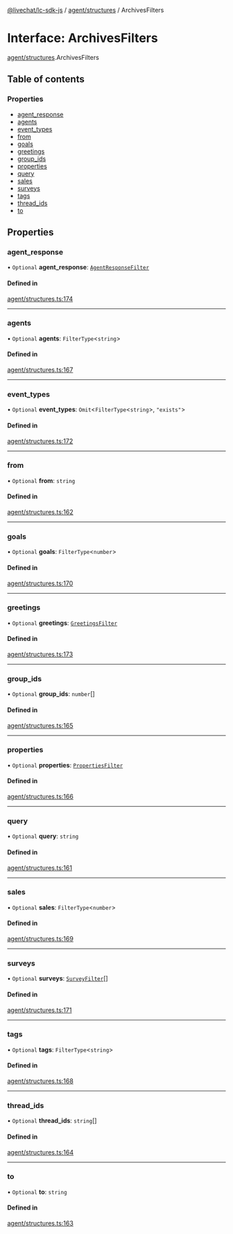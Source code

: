 [@livechat/lc-sdk-js](../README.md) / [agent/structures](../modules/agent_structures.md) / ArchivesFilters

# Interface: ArchivesFilters

[agent/structures](../modules/agent_structures.md).ArchivesFilters

## Table of contents

### Properties

- [agent\_response](agent_structures.ArchivesFilters.md#agent_response)
- [agents](agent_structures.ArchivesFilters.md#agents)
- [event\_types](agent_structures.ArchivesFilters.md#event_types)
- [from](agent_structures.ArchivesFilters.md#from)
- [goals](agent_structures.ArchivesFilters.md#goals)
- [greetings](agent_structures.ArchivesFilters.md#greetings)
- [group\_ids](agent_structures.ArchivesFilters.md#group_ids)
- [properties](agent_structures.ArchivesFilters.md#properties)
- [query](agent_structures.ArchivesFilters.md#query)
- [sales](agent_structures.ArchivesFilters.md#sales)
- [surveys](agent_structures.ArchivesFilters.md#surveys)
- [tags](agent_structures.ArchivesFilters.md#tags)
- [thread\_ids](agent_structures.ArchivesFilters.md#thread_ids)
- [to](agent_structures.ArchivesFilters.md#to)

## Properties

### agent\_response

• `Optional` **agent\_response**: [`AgentResponseFilter`](agent_structures.AgentResponseFilter.md)

#### Defined in

[agent/structures.ts:174](https://github.com/livechat/lc-sdk-js/blob/a3fdde0/src/agent/structures.ts#L174)

___

### agents

• `Optional` **agents**: `FilterType`<`string`\>

#### Defined in

[agent/structures.ts:167](https://github.com/livechat/lc-sdk-js/blob/a3fdde0/src/agent/structures.ts#L167)

___

### event\_types

• `Optional` **event\_types**: `Omit`<`FilterType`<`string`\>, ``"exists"``\>

#### Defined in

[agent/structures.ts:172](https://github.com/livechat/lc-sdk-js/blob/a3fdde0/src/agent/structures.ts#L172)

___

### from

• `Optional` **from**: `string`

#### Defined in

[agent/structures.ts:162](https://github.com/livechat/lc-sdk-js/blob/a3fdde0/src/agent/structures.ts#L162)

___

### goals

• `Optional` **goals**: `FilterType`<`number`\>

#### Defined in

[agent/structures.ts:170](https://github.com/livechat/lc-sdk-js/blob/a3fdde0/src/agent/structures.ts#L170)

___

### greetings

• `Optional` **greetings**: [`GreetingsFilter`](agent_structures.GreetingsFilter.md)

#### Defined in

[agent/structures.ts:173](https://github.com/livechat/lc-sdk-js/blob/a3fdde0/src/agent/structures.ts#L173)

___

### group\_ids

• `Optional` **group\_ids**: `number`[]

#### Defined in

[agent/structures.ts:165](https://github.com/livechat/lc-sdk-js/blob/a3fdde0/src/agent/structures.ts#L165)

___

### properties

• `Optional` **properties**: [`PropertiesFilter`](agent_structures.PropertiesFilter.md)

#### Defined in

[agent/structures.ts:166](https://github.com/livechat/lc-sdk-js/blob/a3fdde0/src/agent/structures.ts#L166)

___

### query

• `Optional` **query**: `string`

#### Defined in

[agent/structures.ts:161](https://github.com/livechat/lc-sdk-js/blob/a3fdde0/src/agent/structures.ts#L161)

___

### sales

• `Optional` **sales**: `FilterType`<`number`\>

#### Defined in

[agent/structures.ts:169](https://github.com/livechat/lc-sdk-js/blob/a3fdde0/src/agent/structures.ts#L169)

___

### surveys

• `Optional` **surveys**: [`SurveyFilter`](agent_structures.SurveyFilter.md)[]

#### Defined in

[agent/structures.ts:171](https://github.com/livechat/lc-sdk-js/blob/a3fdde0/src/agent/structures.ts#L171)

___

### tags

• `Optional` **tags**: `FilterType`<`string`\>

#### Defined in

[agent/structures.ts:168](https://github.com/livechat/lc-sdk-js/blob/a3fdde0/src/agent/structures.ts#L168)

___

### thread\_ids

• `Optional` **thread\_ids**: `string`[]

#### Defined in

[agent/structures.ts:164](https://github.com/livechat/lc-sdk-js/blob/a3fdde0/src/agent/structures.ts#L164)

___

### to

• `Optional` **to**: `string`

#### Defined in

[agent/structures.ts:163](https://github.com/livechat/lc-sdk-js/blob/a3fdde0/src/agent/structures.ts#L163)
